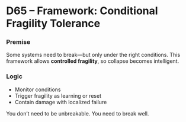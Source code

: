 # D65 – Framework: Conditional Fragility Tolerance

### Premise

Some systems need to break—but only under the right conditions. This framework allows **controlled fragility**, so collapse becomes intelligent.

### Logic

- Monitor conditions  
- Trigger fragility as learning or reset  
- Contain damage with localized failure

You don’t need to be unbreakable. You need to break well.
